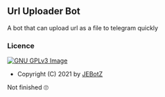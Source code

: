 ## Url Uploader Bot

A bot that can upload url as a file to telegram quickly

### Licence
[![GNU GPLv3 Image](https://www.gnu.org/graphics/gplv3-127x51.png)](http://www.gnu.org/licenses/gpl-3.0.en.html)  

- Copyright (C) 2021 by [JEBotZ](https://github.com/Infinity-Bots)

Not finished 🙄
